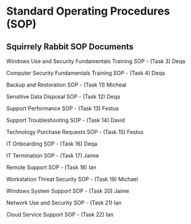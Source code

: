 # Standard Operating Procedures (SOP)

## Squirrely Rabbit SOP Documents

Windows Use and Security Fundamentals Training SOP - (Task 3) Deqa

Computer Security Fundamentals Training SOP - (Task 4) Deqa

Backup and Restoration SOP - (Task 11) Micheal

Sensitive Data Disposal SOP - (Task 12) Deqa

Support Performance SOP - (Task 13) Festus

Support Troubleshooting SOP - (Task 14) David

Technology Purchase Requests SOP - (Task 15) Festus

IT Onboarding SOP - (Task 16) Deqa

IT Termination SOP - (Task 17) Jaime

Remote Support SOP - (Task 18) Ian

Workstation Threat Security SOP - (Task 19) Michael

Windows System Support SOP - (Task 20) Jaime

Network Use and Security SOP - (Task 21) Ian

Cloud Service Support SOP - (Task 22) Ian
